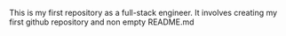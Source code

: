 This is my first repository as a full-stack engineer. It involves creating my first github repository and non empty README.md 

